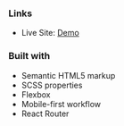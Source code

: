
### Links

- Live Site: [Demo](https://art-gallery-website-xi.vercel.app/)

### Built with

- Semantic HTML5 markup
- SCSS properties
- Flexbox
- Mobile-first workflow
- React Router
